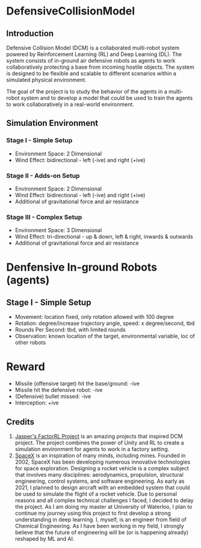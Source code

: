 # DefensiveCollisionModel

## Introduction
Defensive Collision Model (DCM) is a collaborated multi-robot system powered by Reinforcement Learning (RL) and Deep Learning (DL). The system consists of in-ground air defensive robots as agents to work collaboratively protecting a base from incoming hostile objects. The system is designed to be flexible and scalable to different scenarios within a simulated physical environment. 

The goal of the project is to study the behavior of the agents in a multi-robot system and to develop a model that could be used to train the agents to work collaboratively in a real-world environment.

## Simulation Environment
### Stage I - Simple Setup
* Environment Space: 2 Dimensional
* Wind Effect: bidirectional - left (-ive) and right (+ive)

### Stage II - Adds-on Setup
* Environment Space: 2 Dimensional
* Wind Effect: bidirectional - left (-ive) and right (+ive)
* Additional of gravitational force and air resistance

### Stage III - Complex Setup
* Environment Space: 3 Dimensional
* Wind Effect: tri-directional - up & down, left & right, inwards & outwards
* Additional of gravitational force and air resistance

# Denfensive In-ground Robots (agents)
## Stage I - Simple Setup
* Movement: location fixed, only rotation allowed with 100 degree
* Rotation: degree/increase trajectory angle, speed: x degree/second, tbd
* Rounds Per Second: tbd, with limited rounds
* Observation: known location of the target, environmental variable, loc of other robots

# Reward
* Missile (offensive target) hit the base/ground: -ive
* Missile hit the defensive robot: -ive
* (Defensive) bullet missed: -ive
* Interception: +ive





## Credits

1. [Jasper's FactorRL Project](https://github.com/dealexce/FactoRL-Assets) is an amazing projects that
inspired DCM project. The project combines the power of Unity and RL to create a simulation environment for agents to work
in a factory setting.
2. [SpaceX](https://www.spacex.com/) is an inspiration of many minds, including mines. Founded in 2002, SpaceX has
been developing numerous innovative technologies for space exploration. Designing a rocket vehicle is a complex subject that
involves many disciplines: aerodynamics, propulsion, structural engineering, control systems, and software engineering. As
early as 2021, I planned to design aircraft with an embedded system that could be used to simulate the flight of a rocket vehicle.
Due to personal reasons and all complex technical challenges I faced, I decided to delay the project. As I am doing my
master at University of Waterloo, I plan to continue my journey using this project to first develop a
strong understanding in deep learning. I, myself, is an engineer from field of Chemical Engineering. As
I have been working in my field, I strongly believe that the future of engineering will be (or is happening already)
reshaped by ML and AI.